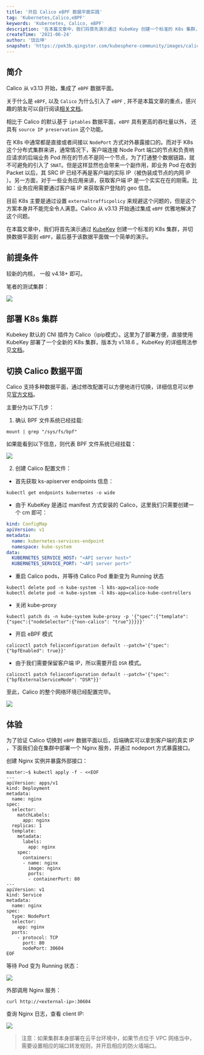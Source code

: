 ```yaml
---
title: '开启 Calico eBPF 数据平面实践'
tag: 'Kubernetes,Calico,eBPF'
keywords: 'Kubernetes, Calico, eBPF'
description: '在本篇文章中，我们将首先演示通过 KubeKey 创建一个标准的 K8s 集群，并切换数据平面到 eBPF，最后基于该数据平面做一个简单的演示。'
createTime: '2021-06-24'
author: '饶云坤'
snapshot: 'https://pek3b.qingstor.com/kubesphere-community/images/calico-ebpf-cover.png'
---
```


## 简介

Calico 从 v3.13 开始，集成了 `eBPF` 数据平面。

关于什么是 `eBPF`, 以及 `Calico` 为什么引入了 `eBPF` , 并不是本篇文章的重点，感兴趣的朋友可以自行阅读[相关文档](https://www.projectcalico.org/introducing-the-calico-ebpf-dataplane/)。

相比于 Calico 的默认基于 `iptables` 数据平面，`eBPF` 具有更高的吞吐量以外， 还具有 `source IP preservation` 这个功能。

在 K8s 中通常都是直接或者间接以 `NodePort` 方式对外暴露接口的。而对于 K8s 这个分布式集群来讲，通常情况下，客户端连接 Node Port 端口的节点和负责响应请求的后端业务 Pod 所在的节点不是同一个节点，为了打通整个数据链路，就不可避免的引入了 `SNAT`。但是这样显然也会带来一个副作用，即业务 Pod 在收到 Packet 以后，其 SRC IP 已经不再是客户端的实际 IP（被伪装成节点的内网 IP ）。另一方面，对于一些业务应用来讲，获取客户端 IP 是一个实实在在的刚需。比如：业务应用需要通过客户端 IP 来获取客户登陆的 geo 信息。

目前 K8s 主要是通过设置 `externaltrafficpolicy` 来规避这个问题的，但是这个方案本身并不能完全令人满意。Calico 从 v3.13 开始通过集成 `eBPF` 优雅地解决了这个问题。

在本篇文章中，我们将首先演示通过 [KubeKey](https://github.com/whenegghitsrock/kubekey-carryon) 创建一个标准的 K8s 集群，并切换数据平面到 `eBPF`，最后基于该数据平面做一个简单的演示。

## 前提条件

较新的内核， 一般 v4.18+ 即可。

笔者的测试集群：

![](https://pek3b.qingstor.com/kubesphere-community/images/1614074234-986729-image.png)

## 部署 K8s 集群

Kubekey 默认的 CNI 插件为 Calico（ipip模式）。这里为了部署方便，直接使用 KubeKey 部署了一个全新的 K8s 集群，版本为 v1.18.6 。KubeKey 的详细用法参见[文档](https://github.com/whenegghitsrock/kubekey-carryon/blob/master/README_zh-CN.md)。


## 切换 Calico 数据平面

Calico 支持多种数据平面，通过修改配置可以方便地进行切换，详细信息可以参见[官方文档](https://docs.projectcalico.org/maintenance/enabling-bpf)。

主要分为以下几步：

1. 确认 BPF 文件系统已经挂载:

```shell
mount | grep "/sys/fs/bpf"
```
如果能看到以下信息，则代表 BPF 文件系统已经挂载：

![](https://pek3b.qingstor.com/kubesphere-community/images/1614074281-217849-image.png)


2. 创建 Calico 配置文件：

- 首先获取 ks-apiserver endpoints 信息：

```shell
kubectl get endpoints kubernetes -o wide
```

- 由于 KubeKey 是通过 manifest 方式安装的 Calico，这里我们只需要创建一个 cm 即可：

```yaml
kind: ConfigMap
apiVersion: v1
metadata:
  name: kubernetes-services-endpoint
  namespace: kube-system
data:
  KUBERNETES_SERVICE_HOST: "<API server host>"
  KUBERNETES_SERVICE_PORT: "<API server port>"
```

- 重启 Calico pods，并等待 Calico Pod 重新变为 Running 状态

```shell
kubectl delete pod -n kube-system -l k8s-app=calico-node
kubectl delete pod -n kube-system -l k8s-app=calico-kube-controllers
```

- 关闭 kube-proxy

```shell
kubectl patch ds -n kube-system kube-proxy -p '{"spec":{"template":{"spec":{"nodeSelector":{"non-calico": "true"}}}}}'
```

- 开启 eBPF 模式

```shell
calicoctl patch felixconfiguration default --patch='{"spec": {"bpfEnabled": true}}'
```

- 由于我们需要保留客户端 IP，所以需要开启 `DSR` 模式。

```shell
calicoctl patch felixconfiguration default --patch='{"spec": {"bpfExternalServiceMode": "DSR"}}'
```

至此，Calico 的整个网络环境已经配置完毕。

![](https://pek3b.qingstor.com/kubesphere-community/images/1614074348-806671-image.png)

## 体验

为了验证 Calico 切换到 `eBPF` 数据平面以后，后端确实可以拿到客户端的真实 IP ，下面我们会在集群中部署一个 Nginx 服务，并通过 nodeport 方式暴露接口。

创建 Nginx 实例并暴露外部接口：

```shell
master:~$ kubectl apply -f - <<EOF
---
apiVersion: apps/v1
kind: Deployment
metadata:
  name: nginx
spec:
  selector:
    matchLabels:
      app: nginx
  replicas: 1
  template:
    metadata:
      labels:
        app: nginx
    spec:
      containers:
      - name: nginx
        image: nginx
        ports:
        - containerPort: 80
---
apiVersion: v1
kind: Service
metadata:
  name: nginx
spec:
  type: NodePort
  selector:
    app: nginx
  ports:
    - protocol: TCP
      port: 80
      nodePort: 30604
EOF 
```

等待 Pod 变为 Running 状态：

![](https://pek3b.qingstor.com/kubesphere-community/images/1614074434-52430-image.png)

外部调用 Nginx 服务：

```shell
curl http://<external-ip>:30604
```

查询 Nginx 日志，查看 client IP:

![](https://pek3b.qingstor.com/kubesphere-community/images/1614074617-657518-image.png)

> 注意：如果集群本身部署在云平台环境中，如果节点位于 VPC 网络当中，需要设置相应的端口转发规则，并开启相应的防火墙端口。
